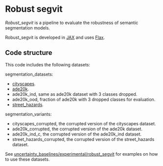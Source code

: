# Robust segvit

*Robust_segvit* is a pipeline to evaluate the robustness of semantic segmentation models.

Robust_segvit is developed in [JAX](https://github.com/google/jax) and uses [Flax](https://github.com/google/flax).


## Code structure
This code includes the following datasets: <br>

segmentation_datasets: <br>
  - [cityscapes](https://www.cityscapes-dataset.com/). <br>
  - [ade20k](https://groups.csail.mit.edu/vision/datasets/ADE20K/). <br>
  - ade20k_ind, same as ade20k dataset with 3 classes dropped. <br>
  - ade20k_ood, fraction of ade20k with 3 dropped classes for evaluation. <br>
  - [street_hazards](https://arxiv.org/abs/1911.11132). <br>

segmentation_variants: <br>
  - cityscapes_corrupted, the corrupted version of the cityscapes dataset. <br>
  - ade20k_corrupted, the corrupted version of the ade20k dataset. <br>
  - ade20k_ind_c, the corrupted version of the ade20k_ind dataset. <br>
  - street_hazards_corrupted, the corrupted version of the street_hazards dataset. <br>

See [uncertainty_baselines/experimental/robust_segvit](https://github.com/google/uncertainty-baselines/experimental/robust_segvit) for examples on how to use these datasets.
